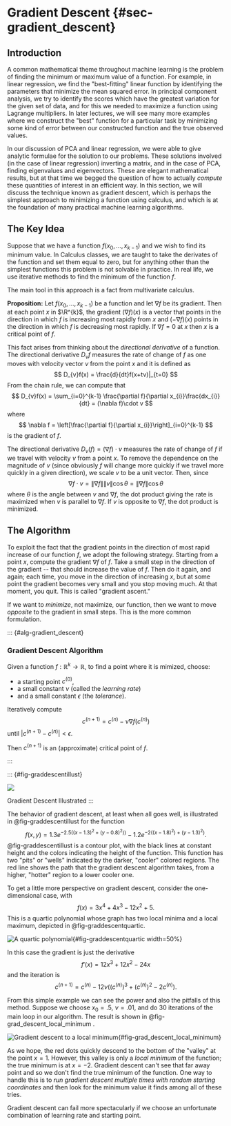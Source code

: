 
# Gradient Descent {#sec-gradient_descent}

## Introduction

A common mathematical theme throughout machine learning is the problem of finding the minimum or maximum value of a function.  For example, in linear regression, we find the "best-fitting" linear function by identifying the parameters that minimize the mean squared error.  In principal component analysis,
we try to identify the scores which have the greatest variation for the given set of data, and for
this we needed to maximize a function using Lagrange multipliers.  In later lectures, we will see many more examples where we construct the "best" function for a particular task by minimizing some kind of error between our constructed function and the true observed values. 

In our discussion of PCA and linear regression, we were able to give analytic formulae for the solution to our problems.  These solutions involved (in the case of linear regression) inverting a matrix,
and in the case of PCA, finding eigenvalues and eigenvectors.  These are elegant mathematical results,
but at that time we begged the question of how to actually *compute* these quantities of interest in an
efficient way.  In this section, we will discuss the technique known as gradient descent, which is perhaps the simplest approach to minimizing a function using calculus, and which is at the foundation of many practical machine learning algorithms.

## The Key Idea


Suppose that we have a function $f(x_0,\ldots, x_{k-1})$ and we wish to find its minimum value.  In Calculus classes, we are taught to take the derivates of the function and set them equal to zero, but for anything other than the simplest functions this problem is not solvable in practice.  In real life,
we use iterative methods to find the minimum of the function $f$.

The main tool in this approach is a fact from multivariate calculus.  

**Proposition:** Let $f(x_0,\ldots, x_{k-1})$ be a function and let $\nabla f$ be its gradient.
Then at each point $x$ in $\R^{k}$, the gradient $(\nabla f)(x)$ is a vector that points in
the direction in which $f$ is increasing most rapidly from $x$ and $(-\nabla f)(x)$ points
in the direction in which $f$ is decreasing most rapidly.  If $\nabla f=0$ at $x$ then $x$
is a critical point of $f$. 

This fact arises from thinking about the *directional derivative* of a function.  
The directional derivative $D_{v}f$ measures the rate of change of $f$ as one moves
with velocity vector $v$ from the point $x$ and it is defined as
$$
D_{v}f(x) = \frac{d}{dt}f(x+tv)|_{t=0}
$$
From the chain rule, we can compute that
$$
D_{v}f(x) = \sum_{i=0}^{k-1} \frac{\partial f}{\partial x_{i}}\frac{dx_{i}}{dt} = (\nabla f)\cdot v
$$
where
$$
\nabla f = \left[\frac{\partial f}{\partial x_{i}}\right]_{i=0}^{k-1}
$$
is the gradient of $f$. 

The directional derivative $D_{v}(f)=(\nabla f)\cdot v$ measures the rate of change of $f$ if we
travel with velocity $v$ from a point $x$.  To remove the dependence on the magnitude of $v$ (since obviously
$f$ will change more quickly if we travel more quickly in a given direction), we scale $v$ to be a unit vector. Then, since
$$
\nabla f\cdot v=\|\nabla f\|\|v\|\cos\theta=\|\nabla f\|\cos \theta
$$
where $\theta$ is the angle between $v$ and $\nabla f$,  the dot product giving the rate is maximized when $v$ is parallel to $\nabla f$.  If $v$ is opposite to $\nabla f$, the dot product is minimized. 

## The Algorithm

To exploit the fact that the gradient points in the direction of most rapid increase of our function $f$,
we adopt the following strategy.  Starting from a point $x$, compute the gradient $\nabla f$ of $f$.
Take a small step in the direction of the gradient -- that should increase the value of $f$. Then do it again, and again; each time, you move in the direction of increasing $x$, but at some point the gradient becomes very small and you stop moving much.  At that moment, you quit. This is called "gradient ascent."

If we want to *minimize*, not maximize, our function, then we want to move *opposite* to the gradient in small steps. This is the more common formulation.



::: {#alg-gradient_descent}

### Gradient Descent Algorithm

Given a function $f:\mathbb{R}^{k}\to \mathbb{R}$, to find a point where it is mimized, choose:

- a starting point $c^{(0)}$, 
- a small constant $\nu$ (called the *learning rate*) 
- and a small constant $\epsilon$ (the *tolerance*).  

Iteratively compute
$$
c^{(n+1)}=c^{(n)} -\nu\nabla f(c^{(n)})
$$
until $|c^{(n+1)}-c^{(n)}|<\epsilon$.  

Then $c^{(n+1)}$ is an (approximate) critical point of $f$.

:::

::: {#fig-graddescentillust}

![](img/gradient_descent.png)

Gradient Descent Illustrated
:::

The behavior of gradient descent, at least when all goes well,
is illustrated in @fig-graddescentillust  for the function
$$
f(x,y) = 1.3e^{-2.5((x-1.3)^2+(y-0.8)^2))}-1.2e^{-2((x-1.8)^2)+(y-1.3)^2)}.
$$
@fig-graddescentillust is a contour plot, with the black lines at constant height and the colors
indicating the height of the function. 
This function has two "pits" or "wells" indicated by the darker, "cooler" colored regions.  The red line
shows the path that the gradient descent algorithm takes, from a higher, "hotter" region to a lower
cooler one. 


To get a little more perspective on gradient descent, consider the one-dimensional case, with 
$$
f(x)=3x^4+4x^3-12x^2+5.
$$ 
This is a quartic polynomial whose graph has two local minima and a local maximum, depicted in @fig-graddescentquartic.

![A quartic polynomial](img/GradDescentQuartic.png){#fig-graddescentquartic width=50%}

In this case the gradient is just the derivative 
$$
f'(x)=12x^3+12x^2-24x
$$
 and the iteration is
$$
c^{(n+1)} = c^{(n)}-12\nu((c^{(n)})^3+(c^{(n)})^2-2c^{(n)}).
$$


From this simple example we can see the power and also the pitfalls of this method.  Suppose we choose
$x_0=.5$, $\nu=.01$, and do $30$ iterations of the main loop in our algorithm.  The result is shown in 
@fig-grad_descent_local_minimum .


![Gradient descent to a local minimum](img/grad_descent_local_minimum.png){#fig-grad_descent_local_minimum}

As we hope, the red dots quickly descend to the bottom of the "valley" at the point $x=1$.  However,
this valley is only a *local minimum* of the function; the true minimum is at $x=-2$.  Gradient descent can't see that far away point and so we don't find the true minimum of the function.  One way to 
handle this is to *run gradient descent multiple times with random starting coordinates* and then look for the minimum value it finds among all of these tries.

Gradient descent can fail more spectacularly if we choose an unfortunate combination of learning rate and starting point.  
